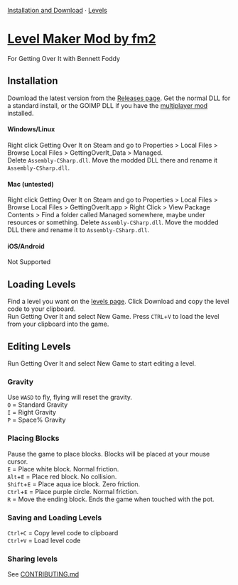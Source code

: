 [Installation and Download](#installation) · [Levels](levels.md)

# [Level Maker Mod by fm2](https://pfgithub.github.io/goilevelmod)
For Getting Over It with Bennett Foddy 

## Installation

Download the latest version from the [Releases page](https://github.com/pfgithub/goilevelmod/releases). Get the normal DLL for a standard install, or the GOIMP DLL if you have the [multiplayer mod](https://forum.facepunch.com/f/games/ujqm/Try-my-multiplayer-mod-for-Getting-Over-It-with-Bennett-Foddy/5/) installed.

#### Windows/Linux

Right click Getting Over It on Steam and go to Properties > Local Files > Browse Local Files > GettingOverIt_Data > Managed.  
Delete `Assembly-CSharp.dll`. Move the modded DLL there and rename it `Assembly-CSharp.dll`.

#### Mac (untested)

Right click Getting Over It on Steam and go to Properties > Local Files > Browse Local Files > GettingOverIt.app > Right Click > View Package Contents > Find a folder called Managed somewhere, maybe under resources or something. 
Delete `Assembly-CSharp.dll`. Move the modded DLL there and rename it to `Assembly-CSharp.dll`.

#### iOS/Android

Not Supported

## Loading Levels

Find a level you want on the [levels page](levels.md). Click Download and copy the level code to your clipboard.  
Run Getting Over It and select New Game. Press `CTRL`+`V` to load the level from your clipboard into the game.

## Editing Levels

Run Getting Over It and select New Game to start editing a level.

### Gravity  
Use `WASD` to fly, flying will reset the gravity.  
`O` = Standard Gravity  
`I` = Right Gravity  
`P` = Space% Gravity  

### Placing Blocks  
Pause the game to place blocks. Blocks will be placed at your mouse cursor.  
`E` = Place white block. Normal friction.  
`Alt`+`E` = Place red block. No collision.  
`Shift`+`E` = Place aqua ice block. Zero friction.  
`Ctrl`+`E` = Place purple circle. Normal friction.  
`R` = Move the ending block. Ends the game when touched with the pot.  

### Saving and Loading Levels  
`Ctrl+C` = Copy level code to clipboard  
`Ctrl+V` = Load level code  

### Sharing levels
See [CONTRIBUTING.md](CONTRIBUTING.md)
